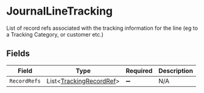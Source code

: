# JournalLineTracking

List of record refs associated with the tracking information for the line (eg to a Tracking Category, or customer etc.)


## Fields

| Field                                                                   | Type                                                                    | Required                                                                | Description                                                             |
| ----------------------------------------------------------------------- | ----------------------------------------------------------------------- | ----------------------------------------------------------------------- | ----------------------------------------------------------------------- |
| `RecordRefs`                                                            | List<[TrackingRecordRef](../../Models/Components/TrackingRecordRef.md)> | :heavy_minus_sign:                                                      | N/A                                                                     |